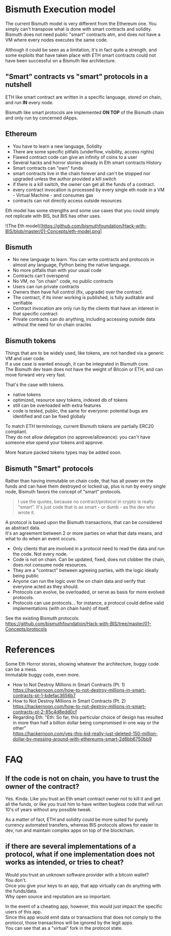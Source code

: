 # Bismuth Execution model

The current Bismuth model is very different from the Ethereum one.
You simply can't transpose what is done with smart contracts and solidity.
Bismuth does not need public "smart" contracts atm, and does not have a VM where every nodes executes the same code.

Although it could be seen as a limitation, it's in fact quite a strength, and some exploits that have taken place with ETH smart contracts could not have been successful on a Bismuth like architecture.

## "Smart" contracts vs "smart" protocols in a nutshell

ETH like smart contract are written in a specific language, stored on chain, and run **IN** every node.

Bismuth like smart protocols are implemented **ON TOP** of the Bismuth chain and only run by concerned dApps.

## Ethereum

- You have to learn a new language, Solidity
- There are some specific pitfalls (underflow, visibility, access rights)
- Flawed contract code can give an infinity of coins to a user
- Several hacks and horror stories already in Eth smart contracts History
- Smart contracts can "own" funds 
- smart contracts live in the chain forever and can't be stopped nor upgraded unless the author provided a kill switch
- if there is a kill switch, the owner can get all the funds of a contract.
- every contract invocation is processed by every single eth node in a VM - Virtual Machine - and consumes gas
- contracts can not directly access outside resources

Eth model has some strengths and some use cases that you could simply not replicate with BIS, but BIS has other uses.

!(The Eth model)[https://github.com/bismuthfoundation/Hack-with-BIS/blob/master/01-Concepts/eth-model.png]

## Bismuth

- No new language to learn. You can write contracts and protocols in almost any language, Python being the native language.
- No more pitfalls than with your usual code
- Contracts can't overspend
- No VM, no "on chain" code, no public contracts
- Users can run private contracts
- Owners then have full control (fix, upgrade) over the contract.
- The contract, if its inner working is published, is fully auditable and verifiable
- Contract invocation are only run by the clients that have an interest in that specific contract
- Private contracts can do anything, including accessing outside data without the need for on chain oracles


## Bismuth tokens

Things that are to be widely used, like tokens, are not handled via a generic VM and user code.  
If a use case is wanted enough, it can be integrated in Bismuth core.  
The Bismuth dev team does not have the weight of Bitcoin or ETH, and can move forward very very fast.

That's the case with tokens.
- native tokens
- optimized, resource savy tokens, indexed db of tokens
- still can be overloaded with extra features
- code is tested, public, the same for everyone: potential bugs are identified and can be fixed globaly

To match ETH terminology, current Bismuth tokens are partially ERC20 compliant.  
They do not allow delegation (no approve/allowance): you can't have someone else spend your tokens and approve.

More feature packed tokens types may be added soon.

## Bismuth "Smart" protocols

Rather than having immutable on chain code, that has all power on the funds and can have them destroyed or locked up, plus is run by every single node, Bismuth favors the concept of "smart" protocols.  

> I use the quotes, because no contract/protocol in crypto is really "smart". It's just code that is as smart - or dumb - as the dev who wrote it.

A protocol is based upon the Bismuth transactions, that can be considered as abstract data.  
It's an agreement between 2 or more parties on what that data means, and what to do when an event occurs.  

- Only clients that are involved in a protocol need to read the data and run the code. Not every node.
- Code is not on chain. Can be updated, fixed, does not clobber the chain, does not consume node resources.
- They are a "contract" between agreeing parties, with the logic ideally being public
- Anyone can run the logic over the on chain data and verify that everyone acted as they should.
- Protocols can evolve, be overloaded, or serve as basis for more evolved protocols.
- Protocols can use protocols... for instance, a protocol could define valid implementations (with on chain hash) of itself.

See the existing Bismuth protocols: https://github.com/bismuthfoundation/Hack-with-BIS/tree/master/01-Concepts/protocols

# References

Some Eth Horror stories, showing whatever the architecture, buggy code can be a mess.  
Immutable buggy code, even more.

- How to Not Destroy Millions in Smart Contracts (Pt. 1)  
  https://hackernoon.com/how-to-not-destroy-millions-in-smart-contracts-pt-1-bdefac3656b7
- How to Not Destroy Millions in Smart Contracts (Pt. 2)  
  https://hackernoon.com/how-to-not-destroy-millions-in-smart-contracts-pt-2-85c4d8edd0cf
- Regarding Eth: "Eth: So far, this particular choice of design has resulted in more than half a billion dollar being compromised in one way or the other"  
  https://hackernoon.com/yes-this-kid-really-just-deleted-150-million-dollar-by-messing-around-with-ethereums-smart-2d6bb6750bb9

# FAQ

## If the code is not on chain, you have to trust the owner of the contract?
Yes. Kinda. Like you trust an Eth smart contract owner not to kill it and get all the funds, or like you trust him to have written bugless code that will run 10's of years without any possible tweak.  

As a matter of fact, ETH and solidity could be more suited for purely currency automated transfers, whereas BIS protocols allows for easier to dev, run and maintain complex apps on top of the blockchain.

## if there are several implementations of a protocol, what if one implementation does not works as intended, or tries to cheat?
Would you trust an unknown software provider with a bitcoin wallet?  
You don't.  
Once you give your keys to an app, that app virtually can do anything with the funds/data.  
Why open source and reputation are so important.  

In the event of a cheating app, however, this would just impact the specific users of this app.  
Since this app would emit data or transactions that does not comply to the protocol, those transactinos will be ignored by the legit apps.  
You can see that as a "virtual" fork in the protocol state.
